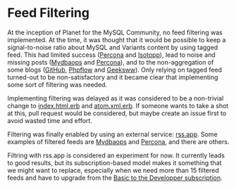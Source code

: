 # Feed Filtering

At the inception of Planet for the MySQL Community, no feed filtering was implemented.
At the time, it was thought that it would be possible to keep a signal-to-noise ratio
about MySQL and Variants content by using tagged feed.  This had limited success
([Percona](https://github.com/oursqlcommunity-org/planet/issues/6) and
[Isotopp](https://github.com/oursqlcommunity-org/planet/issues/48)),
lead to noise and missing posts
([Mydbaops](https://github.com/oursqlcommunity-org/planet/issues/70) and
[Percona](https://github.com/oursqlcommunity-org/planet/issues/68)),
and to the non-aggregation of some blogs 
([GitHub](https://github.com/oursqlcommunity-org/planet/issues/7),
[Phpflow](https://github.com/oursqlcommunity-org/planet/issues/9) and 
[Geeksww](https://github.com/oursqlcommunity-org/planet/issues/66)).
Only relying on tagged feed turned-out to be non-satisfactory and it became clear that
implementing some sort of filtering was needed.

Implementing filtering was delayed as it was considered to be a non-trivial
change to
[index.html.erb](https://github.com/oursqlcommunity-org/planet/blob/master/template/index.html.erb)
and [atom.xml.erb](https://github.com/oursqlcommunity-org/planet/blob/master/template/atom.xml.erb).
If someone wants to take a shot at this, pull request would be considered,
but maybe create an issue first to avoid wasted time and effort.

Filtering was finally enabled by using an external service:
[rss.app](https://rss.app/).  Some examples of filtered feeds are 
[Mydbaops](https://github.com/oursqlcommunity-org/planet/commit/79362749ad88b1f00fc9c3398d4ded0f36b2aac9)
and [Percona](https://github.com/oursqlcommunity-org/planet/commit/7b6e80760854e27c4d6746c495433713ea8c0a94),
and there are others.

Filtring with rss.app is considered an experiment for now.  It currently
leads to good results, but its subscription-based model makes it something
that we might want to replace, especially when we need more
than 15 filtered feeds and have to upgrade from the [Basic to the Developper
subscription](https://rss.app/plans).
